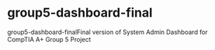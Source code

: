 # group5-dashboard-final
group5-dashboard-finalFinal version of System Admin Dashboard for CompTIA A+ Group 5 Project
